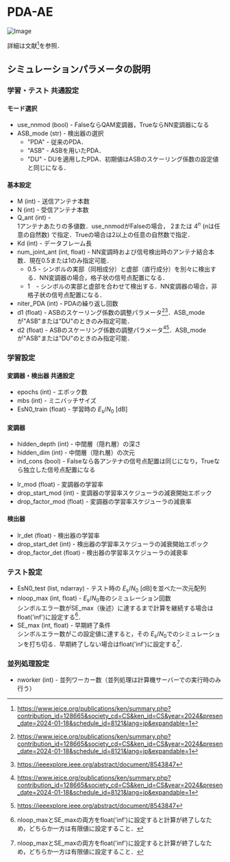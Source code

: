 # PDA-AE

![Image](https://github.com/user-attachments/assets/f3a9b51e-3ac4-4d4f-9371-2bf58fbbfd84)

詳細は文献[^MyPaper]を参照．

## シミュレーションパラメータの説明
### 学習・テスト 共通設定
#### モード選択
- use_nnmod (bool) - FalseならQAM変調器，TrueならNN変調器になる
- ASB_mode (str) - 検出器の選択
  - "PDA" - 従来のPDA．
  - "ASB" - ASBを用いたPDA．
  - "DU" - DUを適用したPDA．初期値はASBのスケーリング係数の設定値と同じになる．
  <!-- - "ASB" - ASBを用いたPDA．繰り返し $i$回目におけるスケーリング係数 $\mu^{(i)}$は，最大繰り返し回数 $I$，調整パラメータ $d_1, d_2$を用いて次式で与えられる．
  <br>
  $$\mu^{(i)} = d_1 \left( \dfrac{i}{I} \right) ^ {d_2}, \quad i \in \\{1,2,\cdots,I\\}$$
  - "DU" &thinsp; - DUを適用したPDA．初期値は上式で与えられる． -->
#### 基本設定
- M (int) - 送信アンテナ本数
- N (int) - 受信アンテナ本数
- Q_ant (int) - <br> 
1アンテナあたりの多値数．use_nnmodがFalseの場合， $2$または $4^n$ ($n$は任意の自然数) で指定．Trueの場合は2以上の任意の自然数で指定．
- Kd (int) - データフレーム長
- num_joint_ant (int, float) - NN変調時および信号検出時のアンテナ結合本数．現在0.5または1のみ指定可能．
  - 0.5 - シンボルの実部（同相成分）と虚部（直行成分）を別々に検出する．NN変調器の場合，格子状の信号点配置になる．
  - 1 &nbsp;&thinsp; - シンボルの実部と虚部を合わせて検出する．NN変調器の場合，非格子状の信号点配置になる．
- niter_PDA (int) - PDAの繰り返し回数
- d1 (float) - ASBのスケーリング係数の調整パラメータ[^MyPaper][^TakahashiIEEE]．ASB_modeが"ASB"または"DU"のときのみ指定可能．
- d2 (float) - ASBのスケーリング係数の調整パラメータ[^MyPaper][^TakahashiIEEE]．ASB_modeが"ASB"または"DU"のときのみ指定可能．
[^MyPaper]: https://www.ieice.org/publications/ken/summary.php?contribution_id=128665&society_cd=CS&ken_id=CS&year=2024&presen_date=2024-01-18&schedule_id=8121&lang=jp&expandable=1
[^TakahashiIEEE]: https://ieeexplore.ieee.org/abstract/document/8543847

### 学習設定
#### 変調器・検出器 共通設定
- epochs (int) - エポック数
- mbs (int) - ミニバッチサイズ
- EsN0_train (float) - 学習時の $E_\mathrm{s} / N_0 \ [\mathrm{dB}]$
#### 変調器
- hidden_depth (int) - 中間層（隠れ層）の深さ
- hidden_dim (int) - 中間層（隠れ層）の次元
- ind_cons (bool) - Falseなら各アンテナの信号点配置は同じになり，Trueなら独立した信号点配置になる
<!--  -->
- lr_mod (float) - 変調器の学習率
- drop_start_mod (int) - 変調器の学習率スケジューラの減衰開始エポック
- drop_factor_mod (float) - 変調器の学習率スケジューラの減衰率
#### 検出器
- lr_det (float) - 検出器の学習率
- drop_start_det (int) - 検出器の学習率スケジューラの減衰開始エポック
- drop_factor_det (float) - 検出器の学習率スケジューラの減衰率

### テスト設定
- EsN0_test (list, ndarray) - テスト時の $E_\mathrm{s} / N_0 \ [\mathrm{dB}]$を並べた一次元配列
- nloop_max (int, float) - $E_\mathrm{s}/N_0$毎のシミュレーション回数 <br>
シンボルエラー数がSE_max（後述）に達するまで計算を継続する場合はfloat('inf')に設定する[^NotInf]．
- SE_max (int, float) - 早期終了条件 <br>
シンボルエラー数がこの設定値に達すると，その $E_\mathrm{s} / N_0$でのシミュレーションを打ち切る．早期終了しない場合はfloat('inf')に設定する[^NotInf]．
[^NotInf]: nloop_maxとSE_maxの両方をfloat('inf')に設定すると計算が終了しなため，どちらか一方は有限値に設定すること．

### 並列処理設定
- nworker (int) - 並列ワーカー数（並列処理は計算機サーバーでの実行時のみ行う）
